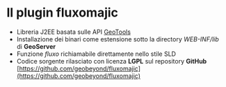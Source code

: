 #  Il plugin fluxomajic

* Libreria J2EE basata sulle API [GeoTools](http://www.geotools.org)
* Installazione dei binari come estensione sotto la directory *WEB-INF/lib* di **GeoServer**
* Funzione *fluxo* richiamabile direttamente nello stile SLD
* Codice sorgente rilasciato con licenza **LGPL** sul repository **GitHub** [https://github.com/geobeyond/fluxomajic](https://github.com/geobeyond/fluxomajic)
